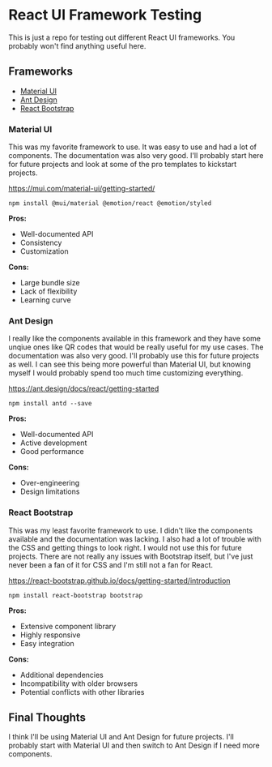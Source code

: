 # React UI Framework Testing
This is just a repo for testing out different React UI frameworks. You probably won't find anything useful here.

## Frameworks
- [Material UI](https://material-ui.com/)
- [Ant Design](https://ant.design/)
- [React Bootstrap](https://react-bootstrap.github.io/)

### Material UI
This was my favorite framework to use. It was easy to use and had a lot of components. The documentation was also very good. I'll probably start here for future projects and look at some of the pro templates to kickstart projects.

https://mui.com/material-ui/getting-started/

```
npm install @mui/material @emotion/react @emotion/styled
```

**Pros:**
- Well-documented API
- Consistency
- Customization

**Cons:**
- Large bundle size
- Lack of flexibility
- Learning curve

### Ant Design
I really like the components available in this framework and they have some unqiue ones like QR codes that would be really useful for my use cases. The documentation was also very good. I'll probably use this for future projects as well. I can see this being more powerful than Material UI, but knowing myself I would probably spend too much time customizing everything.

https://ant.design/docs/react/getting-started

```
npm install antd --save
```

**Pros:**
- Well-documented API
- Active development
- Good performance

**Cons:**
- Over-engineering
- Design limitations

### React Bootstrap
This was my least favorite framework to use. I didn't like the components available and the documentation was lacking. I also had a lot of trouble with the CSS and getting things to look right. I would not use this for future projects. There are not really any issues with Bootstrap itself, but I've just never been a fan of it for CSS and I'm still not a fan for React.

https://react-bootstrap.github.io/docs/getting-started/introduction

```
npm install react-bootstrap bootstrap
```

**Pros:**
- Extensive component library
- Highly responsive
- Easy integration

**Cons:**
- Additional dependencies
- Incompatibility with older browsers
- Potential conflicts with other libraries

## Final Thoughts
I think I'll be using Material UI and Ant Design for future projects. I'll probably start with Material UI and then switch to Ant Design if I need more components.